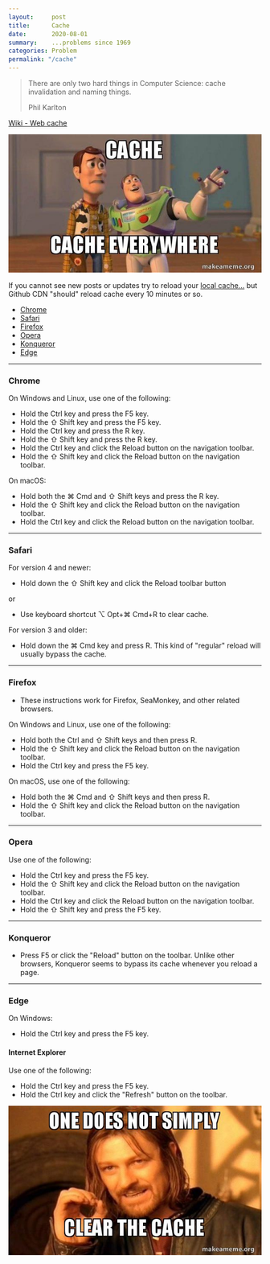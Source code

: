 ```yaml
---
layout:     post
title:      Cache
date:       2020-08-01
summary:    ...problems since 1969
categories: Problem
permalink: "/cache"
---
```


> There are only two hard things in Computer Science: cache invalidation and naming things.
>
> Phil Karlton

[Wiki - Web cache](https://en.wikipedia.org/wiki/Web_cache) 

[![cache](https://github.com/brokengdnb/blog/blob/master/images/cache.jpg?raw=true "cache")](https://github.com/brokengdnb/blog/blob/master/images/cache.jpg?raw=true "beamer")

If you cannot see new posts or updates try to reload your [local cache...](https://en.wikipedia.org/wiki/Wikipedia:Bypass_your_cache) but Github CDN "should" reload cache every 10 minutes or so.

- [Chrome](#chrome)
- [Safari](#safari)
- [Firefox](#firefox)
- [Opera](#opera)
- [Konqueror](#konqueror)
- [Edge](#edge)

----

### Chrome

On Windows and Linux, use one of the following:

- Hold the Ctrl key and press the F5 key.
- Hold the ⇧ Shift key and press the F5 key.
- Hold the Ctrl key and press the R key.
- Hold the ⇧ Shift key and press the R key.
- Hold the Ctrl key and click the Reload button on the navigation toolbar.
- Hold the ⇧ Shift key and click the Reload button on the navigation toolbar.

On macOS:

- Hold both the ⌘ Cmd and ⇧ Shift keys and press the R key.
- Hold the ⇧ Shift key and click the Reload button on the navigation toolbar.
- Hold the Ctrl key and click the Reload button on the navigation toolbar.

----

### Safari

For version 4 and newer:

- Hold down the ⇧ Shift key and click the Reload toolbar button

or

- Use keyboard shortcut ⌥ Opt+⌘ Cmd+R to clear cache.

For version 3 and older:

- Hold down the ⌘ Cmd key and press R. This kind of "regular" reload will usually bypass the cache.

----

### Firefox

- These instructions work for Firefox, SeaMonkey, and other related browsers.

On Windows and Linux, use one of the following:

- Hold both the Ctrl and ⇧ Shift keys and then press R.
- Hold the ⇧ Shift key and click the Reload button on the navigation toolbar.
- Hold the Ctrl key and press the F5 key.

On macOS, use one of the following:

- Hold both the ⌘ Cmd and ⇧ Shift keys and then press R.
- Hold the ⇧ Shift key and click the Reload button on the navigation toolbar.

----

### Opera

Use one of the following:

- Hold the Ctrl key and press the F5 key.
- Hold the ⇧ Shift key and click the Reload button on the navigation toolbar.
- Hold the Ctrl key and click the Reload button on the navigation toolbar.
- Hold the ⇧ Shift key and press the F5 key.

----

### Konqueror

- Press F5 or click the "Reload" button on the toolbar.
Unlike other browsers, Konqueror seems to bypass its cache whenever you reload a page.

----

### Edge

On Windows:

- Hold the Ctrl key and press the F5 key.

#### Internet Explorer

Use one of the following:

- Hold the Ctrl key and press the F5 key.
- Hold the Ctrl key and click the "Refresh" button on the toolbar.

[![cache2](https://github.com/brokengdnb/blog/blob/master/images/cache-2.jpg?raw=true "cache2")](https://github.com/brokengdnb/blog/blob/master/images/cache-2.jpg?raw=true "beamer")
